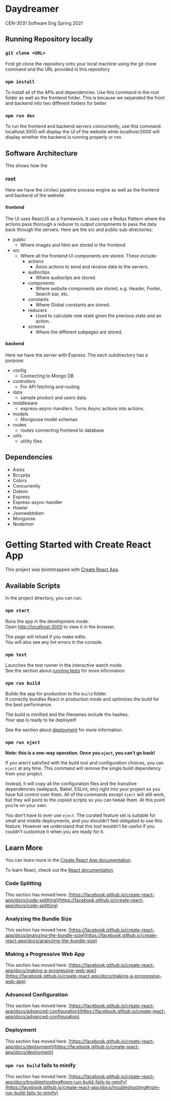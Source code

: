 # Daydreamer

CEN-3031 Software Eng Spring 2021

## Running Repository locally

### `git clone <URL>`

First git clone the repository onto your local machine using the git clone command and the URL provided in this repository

### `npm install`

To install all of the APIs and dependencies. Use this command in the root folder as well as the frontend folder. This is because we separated the front and backend into two different folders for better

### `npm run dev`
 
To run the frontend and backend servers concurrently, use this command. localhost:3000 will display the UI of the website while localhost:5000 will display whether the backend is running properly or not.

## Software Architecture
This shows how the 

### root
Here we have the circleci pipeline process engine as well as the frontend and backend of the website

#### frontend 
The UI uses ReactJS as a framework. It uses use a Redux Pattern where the actions pass thorough a reducer to output components to pass the data back through the servers. Here are the src and public sub-directories:

* public
    * Where images and html are stored in the frontend
* src
    * Where all the frontend UI components are stored. These include:
        * actions
            * Axios actions to send and receive data to the servers.
        * audioclips
            * Where audioclips are stored.
        * components
            * Where website components are stored, e.g. Header, Footer, Search bar, etc.
        * constants
            * Where Global constants are stored.
        * reducers
            * Used to calculate new state given the previous state and an action.
        * screens
            * Where the different subpages are stored.


#### backend
Here we have the server with Express. The each subdirectory has a purpose:

* config
    * Connecting to Mongo DB
* controllers
    * For API fetching and routing
* data
    * sample product and users data.
* middleware
    * express-async-handlers. Turns Async actions into actions.
* models
    * Mongoose model schemas
* routes
    * routes connecting frontend to database
* utils
    * utility files

## Dependencies
* Axios
* Bcryptjs
* Colors
* Concurrently
* Dotenv
* Express
* Express-async-handler
* Howler
* Jsonwebtoken
* Mongoose
* Nodemon



# Getting Started with Create React App

This project was bootstrapped with [Create React App](https://github.com/facebook/create-react-app).

## Available Scripts

In the project directory, you can run:

### `npm start`

Runs the app in the development mode.\
Open [http://localhost:3000](http://localhost:3000) to view it in the browser.

The page will reload if you make edits.\
You will also see any lint errors in the console.

### `npm test`

Launches the test runner in the interactive watch mode.\
See the section about [running tests](https://facebook.github.io/create-react-app/docs/running-tests) for more information.

### `npm run build`

Builds the app for production to the `build` folder.\
It correctly bundles React in production mode and optimizes the build for the best performance.

The build is minified and the filenames include the hashes.\
Your app is ready to be deployed!

See the section about [deployment](https://facebook.github.io/create-react-app/docs/deployment) for more information.

### `npm run eject`

**Note: this is a one-way operation. Once you `eject`, you can’t go back!**

If you aren’t satisfied with the build tool and configuration choices, you can `eject` at any time. This command will remove the single build dependency from your project.

Instead, it will copy all the configuration files and the transitive dependencies (webpack, Babel, ESLint, etc) right into your project so you have full control over them. All of the commands except `eject` will still work, but they will point to the copied scripts so you can tweak them. At this point you’re on your own.

You don’t have to ever use `eject`. The curated feature set is suitable for small and middle deployments, and you shouldn’t feel obligated to use this feature. However we understand that this tool wouldn’t be useful if you couldn’t customize it when you are ready for it.

## Learn More

You can learn more in the [Create React App documentation](https://facebook.github.io/create-react-app/docs/getting-started).

To learn React, check out the [React documentation](https://reactjs.org/).

### Code Splitting

This section has moved here: [https://facebook.github.io/create-react-app/docs/code-splitting](https://facebook.github.io/create-react-app/docs/code-splitting)

### Analyzing the Bundle Size

This section has moved here: [https://facebook.github.io/create-react-app/docs/analyzing-the-bundle-size](https://facebook.github.io/create-react-app/docs/analyzing-the-bundle-size)

### Making a Progressive Web App

This section has moved here: [https://facebook.github.io/create-react-app/docs/making-a-progressive-web-app](https://facebook.github.io/create-react-app/docs/making-a-progressive-web-app)

### Advanced Configuration

This section has moved here: [https://facebook.github.io/create-react-app/docs/advanced-configuration](https://facebook.github.io/create-react-app/docs/advanced-configuration)

### Deployment

This section has moved here: [https://facebook.github.io/create-react-app/docs/deployment](https://facebook.github.io/create-react-app/docs/deployment)

### `npm run build` fails to minify

This section has moved here: [https://facebook.github.io/create-react-app/docs/troubleshooting#npm-run-build-fails-to-minify](https://facebook.github.io/create-react-app/docs/troubleshooting#npm-run-build-fails-to-minify)